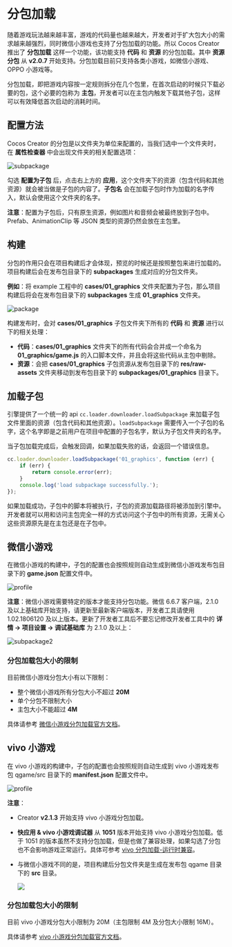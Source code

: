 # 分包加载

随着游戏玩法越来越丰富，游戏的代码量也越来越大，开发者对于扩大包大小的需求越来越强烈，同时微信小游戏也支持了分包加载的功能。所以 Cocos Creator 推出了 **分包加载** 这样一个功能，该功能支持 **代码** 和 **资源** 的分包加载。其中 **资源分包** 从 **v2.0.7** 开始支持。分包加载目前只支持各类小游戏，如微信小游戏、OPPO 小游戏等。

分包加载，即把游戏内容按一定规则拆分在几个包里，在首次启动的时候只下载必要的包，这个必要的包称为 **主包**，开发者可以在主包内触发下载其他子包，这样可以有效降低首次启动的消耗时间。

## 配置方法

Cocos Creator 的分包是以文件夹为单位来配置的，当我们选中一个文件夹时，在 **属性检查器** 中会出现文件夹的相关配置选项：

![subpackage](./subpackage/subpackage.png)

勾选 **配置为子包** 后，点击右上方的 **应用**，这个文件夹下的资源（包含代码和其他资源）就会被当做是子包的内容了。**子包名** 会在加载子包时作为加载的名字传入，默认会使用这个文件夹的名字。

**注意**：配置为子包后，只有原生资源，例如图片和音频会被最终放到子包中。Prefab、AnimationClip 等 JSON 类型的资源仍然会放在主包里。

## 构建

分包的作用只会在项目构建后才会体现，预览的时候还是按照整包来进行加载的。项目构建后会在发布包目录下的 **subpackages** 生成对应的分包文件夹。

**例如**：将 example 工程中的 **cases/01_graphics** 文件夹配置为子包，那么项目构建后将会在发布包目录下的 **subpackages** 生成 **01_graphics** 文件夹。

  ![package](./subpackage/package.png)

构建发布时，会对 **cases/01_graphics** 子包文件夹下所有的 **代码** 和 **资源** 进行以下的相关处理：

  - **代码**：**cases/01_graphics** 文件夹下的所有代码会合并成一个命名为 **01_graphics/game.js** 的入口脚本文件，并且会将这些代码从主包中剔除。
  - **资源**：会把 **cases/01_graphics** 子包资源从发布包目录下的 **res/raw-assets** 文件夹移动到发布包目录下的 **subpackages/01_graphics** 目录下。

## 加载子包

引擎提供了一个统一的 api `cc.loader.downloader.loadSubpackage` 来加载子包文件里面的资源（包含代码和其他资源）。`loadSubpackage` 需要传入一个子包的名字，这个名字即是之前用户在项目中配置的子包名字，默认为子包文件夹的名字。

当子包加载完成后，会触发回调，如果加载失败的话，会返回一个错误信息。

```javascript
cc.loader.downloader.loadSubpackage('01_graphics', function (err) {
    if (err) {
        return console.error(err);
    }
    console.log('load subpackage successfully.');
});
```

如果加载成功，子包中的脚本将被执行，子包的资源加载路径将被添加到引擎中。开发者就可以用和访问主包完全一样的方式访问这个子包中的所有资源，无需关心这些资源原先是在主包还是在子包中。

## 微信小游戏

在微信小游戏的构建中，子包的配置也会按照规则自动生成到微信小游戏发布包目录下的 **game.json** 配置文件中。

![profile](./subpackage/profile.png)

**注意**：微信小游戏需要特定的版本才能支持分包功能。微信 6.6.7 客户端，2.1.0 及以上基础库开始支持，请更新至最新客户端版本，开发者工具请使用 1.02.1806120 及以上版本。更新了开发者工具后不要忘记修改开发者工具中的 **详情 -> 项目设置 -> 调试基础库** 为 2.1.0 及以上：

![subpackage2](./subpackage/subpackage2.png)

### 分包加载包大小的限制

目前微信小游戏分包大小有以下限制：

- 整个微信小游戏所有分包大小不超过 **20M**
- 单个分包不限制大小
- 主包大小不能超过 **4M**

具体请参考 [微信小游戏分包加载官方文档](https://developers.weixin.qq.com/minigame/dev/guide/base-ability/sub-packages.html)。

## vivo 小游戏

在 vivo 小游戏的构建中，子包的配置也会按照规则自动生成到 vivo 小游戏发布包 qgame/src 目录下的 **manifest.json** 配置文件中。

![profile](./subpackage/vivo_profile.png)

**注意**：

- Creator **v2.1.3** 开始支持 vivo 小游戏分包加载。
- **快应用 & vivo 小游戏调试器** 从 **1051** 版本开始支持 vivo 小游戏分包加载。低于 1051 的版本虽然不支持分包加载，但是也做了兼容处理，如果勾选了分包也不会影响游戏正常运行。具体可参考 [vivo 分包加载-运行时兼容](https://minigame.vivo.com.cn/documents/#/lesson/base/subpackage?id=%e8%bf%90%e8%a1%8c%e6%97%b6%e5%85%bc%e5%ae%b9)。
- 与微信小游戏不同的是，项目构建后分包文件夹是生成在发布包 qgame 目录下的 **src** 目录。

  ![](./subpackage/vivo_subpackage.png)

### 分包加载包大小的限制

目前 vivo 小游戏分包大小限制为 20M（主包限制 4M 及分包大小限制 16M）。

具体请参考 [vivo 小游戏分包加载官方文档](https://minigame.vivo.com.cn/documents/#/lesson/base/subpackage)。
